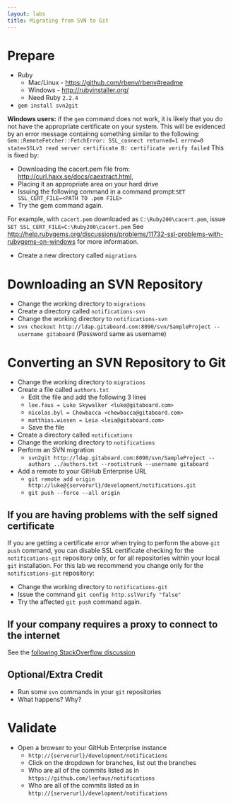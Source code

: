 ```yaml
---
layout: labs
title: Migrating from SVN to Git
---
```


# Prepare

- Ruby
  - Mac/Linux - https://github.com/rbenv/rbenv#readme
  - Windows - http://rubyinstaller.org/
  - Need Ruby `2.2.4`
- `gem install svn2git`

**Windows users:** if the `gem` command does not work, it is likely that you do not have the appropriate certificate on your system.
  This will be evidenced by an error message containng something similar to the following:
  `Gem::RemoteFetcher::FetchError: SSL_connect returned=1 errno=0 state=SSLv3 read server certificate B: certificate verify failed`
This is fixed by:
  - Downloading the cacert.pem file from: http://curl.haxx.se/docs/caextract.html,
  - Placing it an appropriate area on your hard drive
  - Issuing the following command in a command prompt:`SET SSL_CERT_FILE=<PATH TO .pem FILE>`
  - Try the gem command again.

For example, with `cacert.pem` downloaded as `C:\Ruby200\cacert.pem`, issue `SET SSL_CERT_FILE=C:\Ruby200\cacert.pem`
See http://help.rubygems.org/discussions/problems/11732-ssl-problems-with-rubygems-on-windows for more information.

- Create a new directory called `migrations`

# Downloading an SVN Repository
- Change the working directory to `migrations`
- Create a directory called `notifications-svn`
- Change the working directory to `notifications-svn`
- `svn checkout http://ldap.gitaboard.com:8090/svn/SampleProject --username gitaboard` (Password same as username)

# Converting an SVN Repository to Git
- Change the working directory to `migrations`
- Create a file called `authors.txt`
  - Edit the file and add the following 3 lines
  - `lee.faus = Luke Skywalker <luke@gitaboard.com>`
  - `nicolas.byl = Chewbacca <chewbacca@gitaboard.com>`
  - `matthias.wiesen = Leia <leia@gitaboard.com>`
  - Save the file
- Create a directory called `notifications`
- Change the working directory to `notifications`
- Perform an SVN migration
  - `svn2git http://ldap.gitaboard.com:8090/svn/SampleProject --authors ../authors.txt --rootistrunk --username gitaboard`
- Add a remote to your GitHub Enterprise URL
  - `git remote add origin http://luke@{serverurl}/development/notifications.git`
  - `git push --force --all origin`

## If you are having problems with the self signed certificate
If you are getting a certificate error when trying to perform the above `git push` command, you can disable SSL certificate checking for the `notifications-git` repository only, or for all repositories within your local `git` installation. For this lab we recommend you change only for the `notifications-git` repository:
- Change the working directory to `notifications-git`
- Issue the command `git config http.sslVerify "false"`
- Try the affected `git push` command again.

## If your company requires a proxy to connect to the internet
See the [following StackOverflow discussion](http://stackoverflow.com/questions/15095561/cannot-do-git-svn-fetch-behind-proxy)

## Optional/Extra Credit
- Run some `svn` commands in your `git` repositories
 - What happens? Why?

# Validate
- Open a browser to your GitHub Enterprise instance
  - `http://{serverurl}/development/notifications`
  - Click on the dropdown for branches, list out the branches
  - Who are all of the commits listed as in `https://github.com/leefaus/notifications`
  - Who are all of the commits listed as in `http://{serverurl}/development/notifications`
